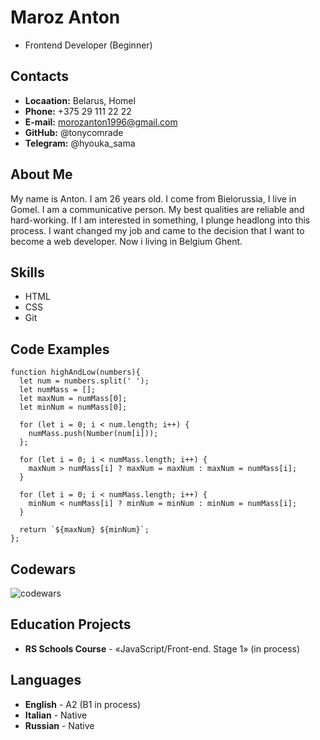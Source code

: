 # Maroz Anton
- Frontend Developer (Beginner)

## Contacts
- **Locaation:** Belarus, Homel
- **Phone:** +375 29 111 22 22
- **E-mail:** <morozanton1996@gmail.com>
- **GitHub:** @tonycomrade
- **Telegram:** @hyouka_sama

## About Me
My name is Anton. I am 26 years old. I come from Bielorussia, I live in Gomel. I am a communicative person. My best qualities are reliable and hard-working. If I am interested in something, I plunge headlong into this process. I want changed my job and came to the decision that I want to become a web developer. Now i living in Belgium Ghent.

## Skills
- HTML
- CSS
- Git
   
## Code Examples
```
function highAndLow(numbers){
  let num = numbers.split(' ');
  let numMass = []; 
  let maxNum = numMass[0];
  let minNum = numMass[0];
  
  for (let i = 0; i < num.length; i++) {
    numMass.push(Number(num[i]));
  };
  
  for (let i = 0; i < numMass.length; i++) {
    maxNum > numMass[i] ? maxNum = maxNum : maxNum = numMass[i];
  } 
  
  for (let i = 0; i < numMass.length; i++) {
    minNum < numMass[i] ? minNum = minNum : minNum = numMass[i];
  } 
  
  return `${maxNum} ${minNum}`;
};
```

## Codewars
![codewars](https://www.codewars.com/users/tonycomrade/badges/large)

## Education Projects
- **RS Schools Course** - «JavaScript/Front-end. Stage 1» (in process)
  
## Languages
- **English** - A2 (B1 in process)
- **Italian** - Native
- **Russian** - Native 

